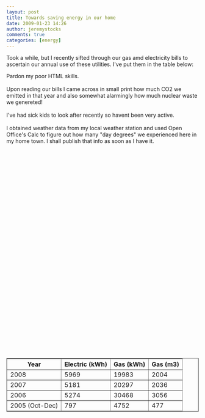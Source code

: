 ```yaml
---
layout: post
title: Towards saving energy in our home
date: 2009-01-23 14:26
author: jeremystocks
comments: true
categories: [energy]
---
```

<p align="left">Took a while, but I recently sifted through our gas amd electricity bills to ascertain our annual use of these utilities. I've put them in the table below:</p>Pardon my poor HTML skills.<br /><br />Upon reading our bills I came across in small print how much CO2 we emitted in that year and also somewhat alarmingly how much nuclear waste we genereted!<br /><br />I've had sick kids to look after recently so havent been very active. <br /><br />I obtained weather data from my local weather station and used Open Office's Calc to figure out how many "day degrees" we experienced here in my home town. I shall publish that info as soon as I have it.<br /><br /><table border="1" align="left"><br /><tbody><tr><br /><th>Year</th><br /><th>Electric (kWh)</th><br /><th>Gas (kWh)</th><br /><th>Gas (m3)</th><br /></tr><br /><tr><br /><td>2008</td><br /><td>5969</td><br /><td>19983</td><br /><td>2004</td><br /></tr><br /><tr><br /><td>2007</td><br /><td>5181</td><br /><td>20297</td><br /><td>2036</td><br /></tr><br /><tr><br /><td>2006</td><br /><td>5274</td><br /><td>30468</td><br /><td>3056</td><br /></tr><br /><tr><br /><td>2005 (Oct-Dec)</td><br /><td>797</td><br /><td>4752</td><br /><td>477</td><br /></tr><br /></tbody></table>
